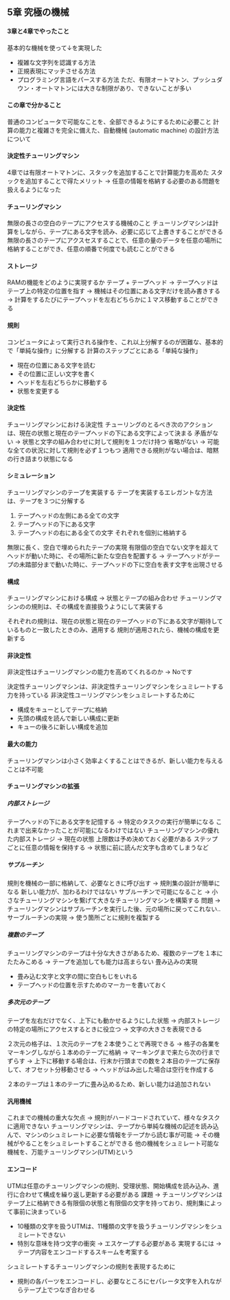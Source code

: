 5章 究極の機械
------------
#### 3章と4章でやったこと
基本的な機械を使って↓を実現した
* 複雑な文字列を認識する方法
* 正規表現にマッチさせる方法
* プログラミング言語をパースする方法
ただ、有限オートマトン、プッシュダウン・オートマトンには大きな制限があり、できないことが多い

#### この章で分かること
普通のコンピュータで可能なことを、全部できるようにするために必要こと
計算の能力と複雑さを完全に備えた、自動機械 (automatic machine) の設計方法について

#### 決定性チューリングマシン
4章では有限オートマトンに、スタックを追加することで計算能力を高めた
スタックを追加することで得たメリット
-> 任意の情報を格納する必要のある問題を扱えるようになった

#### チューリングマシン
無限の長さの空白のテープにアクセスする機械のこと
チューリングマシンは計算をしながら、テープにある文字を読み、必要に応じて上書きすることができる
無限の長さのテープにアクスセスすることで、任意の量のデータを任意の場所に格納することができ、任意の順番で何度でも読むことができる

#### ストレージ
RAMの機能をどのように実現するか
テープ + テープヘッド
-> テープヘッドはテープ上の特定の位置を指す
-> 機械はその位置にある文字だけを読み書きする
-> 計算をするたびにテープヘッドを左右どちらかに１マス移動することができる


#### 規則
コンピュータによって実行される操作を、これ以上分解するのが困難な、基本的で「単純な操作」に分解する
計算のステップごとにある「単純な操作」
- 現在の位置にある文字を読む
- その位置に正しい文字を書く
- ヘッドを左右どちらかに移動する
- 状態を変更する

#### 決定性
チューリングマシンにおける決定性
チューリングのとるべき次のアクションは、現在の状態と現在のテープヘッドの下にある文字によって決まる
矛盾がない -> 状態と文字の組み合わせに対して規則を１つだけ持つ
省略がない -> 可能な全ての状況に対して規則を必ず１つもつ 適用できる規則がない場合は、暗黙の行き詰まり状態になる


#### シミュレーション
チューリングマシンのテープを実装する
テープを実装するエレガントな方法は、テープを３つに分解する
1. テープヘッドの左側にある全ての文字
2. テープヘッドの下にある文字
3. テープヘッドの右にある全ての文字
それぞれを個別に格納する

無限に長く、空白で埋められたテープの実現
有限個の空白でない文字を超えてヘッドが動いた時に、その場所に新たな空白を配置する
-> テープヘッドがテープの未踏部分まで動いた時に、テープヘッドの下に空白を表す文字を出現させる

#### 構成
チューリングマシンにおける構成 -> 状態とテープの組み合わせ
チューリングマシンのの規則は、その構成を直接扱うようにして実装する

それぞれの規則は、現在の状態と現在のテープヘッドの下にある文字が期待しているものと一致したときのみ、適用する
規則が適用されたら、機械の構成を更新する

#### 非決定性
非決定性はチューリングマシンの能力を高めてくれるのか -> Noです

決定性チューリングマシンは、非決定性チューリングマシンをシュミレートする力を持っている
非決定性ユーリングマシンをシュミレートするために
- 構成をキューとしてテープに格納
- 先頭の構成を読んで新しい構成に更新
- キューの後ろに新しい構成を追加

#### 最大の能力
チューリングマシンは小さく効率よくすることはできるが、新しい能力を与えることは不可能

#### チューリングマシンの拡張

##### 内部ストレージ
テープヘッドの下にある文字を記憶する -> 特定のタスクの実行が簡単になる
これまで出来なかったことが可能になるわけではない
チューリングマシンの優れた内部ストレージ -> 現在の状態
上限数は予め決めておく必要がある
ステップごとに任意の情報を保持する -> 状態に前に読んだ文字も含めてしまうなど

##### サブルーチン
規則を機械の一部に格納して、必要なときに呼び出す -> 規則集の設計が簡単になる
新しい能力が、加わるわけではない
サブルーチンで可能になること -> 小さなチューリングマシンを繋げて大きなチューリングマシンを構築する
問題 -> チューリングマシンはサブルーチンを実行した後、元の場所に戻ってこれない..
サーブルーチンの実現 -> 使う箇所ごとに規則を複製する

##### 複数のテープ
チューリングマシンのテープは十分な大きさがあるため、複数のテープを１本にたたみこめる -> テープを追加しても能力は高まらない 
畳み込みの実現
- 畳み込む文字と文字の間に空白もじをいれる
- テープヘッドの位置を示すためのマーカーを書いておく

##### 多次元のテープ
テープを左右だけでなく、上下にも動かせるようにした状態
-> 内部ストレージの特定の場所にアクセスするときに役立つ
-> 文字の大きさを表現できる

２次元の格子は、１次元のテープを２本使うことで再現できる
-> 格子の各業をマーキングしながら１本めのテープに格納
-> マーキングまで来たら次の行までずらす
-> 上下に移動する場合は、行末か行頭までの数を２本目のテープに保存して、オフセット分移動させる
-> ヘッドがはみ出した場合は空行を作成する

２本のテープは１本のテープに畳み込めるため、新しい能力は追加されない


#### 汎用機械
これまでの機械の重大な欠点 -> 規則がハードコードされていて、様々なタスクに適用できない
チューリングマシンは、テープから単純な機械の記述を読み込んで、マシンのシュミレートに必要な情報をテープから読む事が可能
-> その機械がやることをシュミレートすることができる
他の機械をシュミレート可能な機械を、万能チューリングマシン(UTM)という


#### エンコード
UTMは任意のチューリングマシンの規則、受理状態、開始構成を読み込み、進行に合わせて構成を繰り返し更新する必要がある
課題  -> チューリングマシンはテープ上に格納できる有限個の状態と有限個の文字を持っており、規則集によって事前に決まっている
- 10種類の文字を扱うUTMは、11種類の文字を扱うチューリングマシンをシュミレートできない
- 特別な意味を持つ文字の衝突 -> エスケープする必要がある
実現するには -> テープ内容をエンコードするスキームを考案する

シュミレートするチューリングマシンの規則を表現するために
- 規則の各パーツをエンコードし、必要なところにセパレータ文字を入れながらテープ上でつなぎ合わせる
